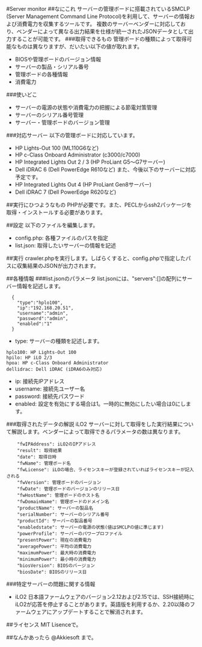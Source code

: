 #Server monitor
##なにこれ
サーバーの管理ボードに搭載されているSMCLP (Server Management Command Line Protocol)を利用して、サーバーの情報および消費電力を収集するツールです。
複数のサーバーベンダーに対応しており、ベンダーによって異なる出力結果を仕様が統一されたJSONデータとして出力することが可能です。
###取得できるもの
管理ボードの種類によって取得可能なものは異なりますが、だいたい以下の値が取れます。
* BIOSや管理ボードのバージョン情報
* サーバーの製品・シリアル番号
* 管理ボードの各種情報
* 消費電力

###使いどこ
* サーバーの電源の状態や消費電力の把握による節電対策管理
* サーバーのシリアル番号管理
* サーバー・管理ボードのバージョン管理

###対応サーバー
以下の管理ボードに対応しています。
* HP Lights-Out 100 (ML110G6など)
* HP c-Class Onboard Administrator (c3000/c7000)
* HP Integrated Lights Out 2 / 3 (HP ProLiant G5〜G7サーバー)
* Dell iDRAC 6 (Dell PowerEdge R610など)
また、今後以下のサーバーに対応予定です。
* HP Integrated Lights Out 4 (HP ProLiant Gen8サーバー)
* Dell iDRAC 7 (Dell PowerEdge R620など)

##実行にひつようなもの
PHPが必要です。また、PECLからssh2パッケージを取得・インストールする必要があります。

##設定
以下のファイルを編集します。
* config.php: 各種ファイルのパスを指定
* list.json: 取得したいサーバーの情報を記述

##実行
crawler.phpを実行します。しばらくすると、config.phpで指定したパスに収集結果のJSONが出力されます。

##各種情報
###list.jsonのパラメータ
list.jsonには、"servers":[]の配列にサーバー情報を記述します。
```
  {
    "type":"hplo100",
    "ip":"192.168.20.51",
    "username":"admin",
    "password":"admin",
    "enabled":"1"
  }
```
* type: サーバーの種類を記述します。
```
hplo100: HP Lights-Out 100
hpilo: HP iLO 2/3
hpoa: HP c-Class Onboard Administrator
dellidrac: Dell iDRAC (iDRA6のみ対応)
```
* ip: 接続先IPアドレス
* username: 接続先ユーザー名
* password: 接続先パスワード
* enabled: 設定を有効にする場合は1。一時的に無効にしたい場合は0にします。

###取得されたデータの解説
iLO2 サーバーに対して取得をした実行結果について解説します。ベンダーによって取得できるパラメータの数は異なります。
```
    "fwIPAddress": iLO2のIPアドレス
    "result": 取得結果
    "date": 取得日時
    "fwName": 管理ボード名
    "fwLicense": iLOの場合、ライセンスキーが登録されていればライセンスキーが記入される
    "fwVersion": 管理ボードのバージョン
    "fwDate": 管理ボードのバージョンのリリース日
    "fwHostName": 管理ボードのホスト名
    "fwDomainName": 管理ボードのドメイン名
    "productName": サーバーの製品名
    "serialNumber": サーバーのシリアル番号
    "productId": サーバーの製品番号
    "enabledstate": サーバーの電源の状態(値はSMCLPの値に準じます)
    "powerProfile": サーバーのパワープロファイル
    "presentPower": 現在の消費電力
    "averagePower": 平均の消費電力
    "maximumPower": 最大時の消費電力
    "minimumPower": 最小時の消費電力
    "biosVersion": BIOSのバージョン
    "biosDate": BIOSのリリース日
```
###特定サーバーの問題に関する情報
* iLO2 日本語ファームウェアのバージョン2.12および2.15では、SSH接続時にiLO2が応答を停止することがあります。英語版を利用するか、2.20以降のファームウェアにアップデートすることで解消されます。

##ライセンス
MIT Lisenceで。

##なんかあったら
@Akkiesoft まで。